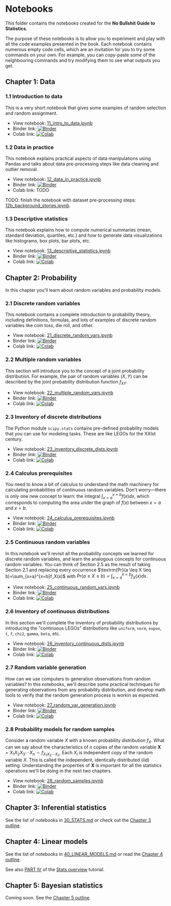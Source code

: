 Notebooks
=========

This folder contains the notebooks created for the **No Bullshit Guide to Statistics**.

The purpose of these notebooks is to allow you
to experiment and play with all the code examples presented in the book.
Each notebook contains numerous empty code cells,
which are an invitation for you to try some commands on your own.
For example, you can copy-paste some of the neighbouring commands
and try modifying them to see what outputs you get.




## Chapter 1: Data

### 1.1 Introduction to data
This is a very short notebook that gives some examples of random selection and random assignment.

- View notebook: [11_intro_to_data.ipynb](./11_intro_to_data.ipynb)
- Binder link: 
[![Binder](https://mybinder.org/badge_logo.svg)](https://mybinder.org/v2/gh/minireference/noBSstats/main?labpath=notebooks%2F11_intro_to_data.ipynb)
- Colab link:
[![Colab](https://colab.research.google.com/assets/colab-badge.svg)](https://colab.research.google.com/github/minireference/noBSstats/blob/main/notebooks/11_intro_to_data.ipynb)


### 1.2 Data in practice
This notebook explains practical aspects of data manipulations using Pandas
and talks about data pre-processing steps like data cleaning and outlier removal.

- View notebook: [12_data_in_practice.ipynb](./12_data_in_practice.ipynb)
- Binder link: 
[![Binder](https://mybinder.org/badge_logo.svg)](https://mybinder.org/v2/gh/minireference/noBSstats/main?labpath=notebooks%2F12_data_in_practice.ipynb)
- Colab link: TODO

TODO: finish the notebook with dataset pre-processing steps:
[12b_background_stories.ipynb](./12b_background_stories.ipynb).



### 1.3 Descriptive statistics
This notebook explains how to compute numerical summaries (mean, standard deviation, quartiles, etc.)
and how to generate data visualizations like histograms, box plots, bar plots, etc.

- View notebook: [13_descriptive_statistics.ipynb](./13_descriptive_statistics.ipynb)
- Binder link: 
[![Binder](https://mybinder.org/badge_logo.svg)](https://mybinder.org/v2/gh/minireference/noBSstats/main?labpath=notebooks%2F13_descriptive_statistics.ipynb)
- Colab link:
[![Colab](https://colab.research.google.com/assets/colab-badge.svg)](https://colab.research.google.com/github/minireference/noBSstats/blob/main/notebooks/13_descriptive_statistics.ipynb)











## Chapter 2: Probability

In this chapter you'll learn about random variables and probability models.


### 2.1 Discrete random variables
This notebook contains a complete introduction to probability theory,
including definitions, formulas, and lots of examples of discrete
random variables like coin toss, die roll, and other.

- View notebook: [21_discrete_random_vars.ipynb](./21_discrete_random_vars.ipynb)
- Binder link: [![Binder](https://mybinder.org/badge_logo.svg)](https://mybinder.org/v2/gh/minireference/noBSstats/main?labpath=notebooks%2F21_discrete_random_vars.ipynb)
- Colab link: [![Colab](https://colab.research.google.com/assets/colab-badge.svg)](https://colab.research.google.com/github/minireference/noBSstats/blob/main/notebooks/21_discrete_random_vars.ipynb)


### 2.2 Multiple random variables
This section will introduce you to the concept of a joint probability distribution.
For example, the pair of random variables $(X,Y)$ can be described by the joint probability distribution function $f_{XY}$.

- View notebook: [22_multiple_random_vars.ipynb](./22_multiple_random_vars.ipynb)  
- Binder link: [![Binder](https://mybinder.org/badge_logo.svg)](https://mybinder.org/v2/gh/minireference/noBSstats/main?labpath=notebooks%2F22_multiple_random_vars.ipynb)
- Colab link: [![Colab](https://colab.research.google.com/assets/colab-badge.svg)](https://colab.research.google.com/github/minireference/noBSstats/blob/main/notebooks/22_multiple_random_vars.ipynb)


### 2.3 Inventory of discrete distributions
The Python module `scipy.stats` contains pre-defined probability models that you
can use for modeling tasks. These are like LEGOs for the XXIst century.

- View notebook: [23_inventory_discrete_dists.ipynb](./23_inventory_discrete_dists.ipynb)
- Binder link: [![Binder](https://mybinder.org/badge_logo.svg)](https://mybinder.org/v2/gh/minireference/noBSstats/main?labpath=notebooks%2F23_inventory_discrete_dists.ipynb)
- Colab link: [![Colab](https://colab.research.google.com/assets/colab-badge.svg)](https://colab.research.google.com/github/minireference/noBSstats/blob/main/notebooks/23_inventory_discrete_dists.ipynb)



### 2.4 Calculus prerequisites
You need to know a bit of calculus to understand the math machinery
for calculating probabilities of continuous random variables.
Don't worry—there is only one new concept to learn: the integral $\int_{x=a}^{x=b} f(x)dx$,
which corresponds to computing the area under the graph of $f(x)$ between $x=a$ and $x=b$.

- View notebook: [24_calculus_prerequisites.ipynb](./24_calculus_prerequisites.ipynb)
- Binder link: [![Binder](https://mybinder.org/badge_logo.svg)](https://mybinder.org/v2/gh/minireference/noBSstats/main?labpath=notebooks%2F24_calculus_prerequisites.ipynb)
- Colab link: [![Colab](https://colab.research.google.com/assets/colab-badge.svg)](https://colab.research.google.com/github/minireference/noBSstats/blob/main/notebooks/24_calculus_prerequisites.ipynb)


### 2.5 Continuous random variables
In this notebook we'll revisit all the probability concepts we learned for discrete
random variables, and learn the analogous concepts for continuous random variables.
You can think of Section 2.5 as the result of taking Section 2.1
and replacing every occurrence $\textrm{Pr}(a \leq X \leq b)=\sum_{x=a}^{x=b}f_X(x)$
with $\textrm{Pr}(a \leq X \leq b)=\int_{x=a}^{x=b}f_X(x)dx$.

- View notebook: [25_continuous_random_vars.ipynb](./25_continuous_random_vars.ipynb)
- Binder link: [![Binder](https://mybinder.org/badge_logo.svg)](https://mybinder.org/v2/gh/minireference/noBSstats/main?labpath=notebooks%2F25_continuous_random_vars.ipynb)
- Colab link: [![Colab](https://colab.research.google.com/assets/colab-badge.svg)](https://colab.research.google.com/github/minireference/noBSstats/blob/main/notebooks/25_continuous_random_vars.ipynb)


### 2.6 Inventory of continuous distributions
In this section we'll complete the inventory of probability distributions by
introducing the "continuous LEGOs" distributions like `uniform`, `norm`, `expon`,
`t`, `f`, `chi2`, `gamma`, `beta`, etc.

- View notebook: [26_inventory_continuous_dists.ipynb](./26_inventory_continuous_dists.ipynb)
- Binder link: [![Binder](https://mybinder.org/badge_logo.svg)](https://mybinder.org/v2/gh/minireference/noBSstats/main?labpath=notebooks%2F26_inventory_continuous_dists.ipynb)
- Colab link: [![Colab](https://colab.research.google.com/assets/colab-badge.svg)](https://colab.research.google.com/github/minireference/noBSstats/blob/main/notebooks/26_inventory_continuous_dists.ipynb)



### 2.7 Random variable generation
How can we use computers to generation observations from random variables?
In this notebooks, we'll describe some practical techniques for generating
observations from any probability distribution, and develop math tools to verify
that the random generation process is workin as expected.

- View notebook: [27_random_var_generation.ipynb](./27_random_var_generation.ipynb)
- Binder link: [![Binder](https://mybinder.org/badge_logo.svg)](https://mybinder.org/v2/gh/minireference/noBSstats/main?labpath=notebooks%2F27_random_var_generation.ipynb)
- Colab link: [![Colab](https://colab.research.google.com/assets/colab-badge.svg)](https://colab.research.google.com/github/minireference/noBSstats/blob/main/notebooks/27_random_var_generation.ipynb)



### 2.8 Probability models for random samples
Consider a random variable $X$ with a known probability distribution $f_X$.
What can we say about the characteristics of $n$ copies of the random variable
$\mathbf{X} = X_1X_2X_3\cdots X_n \sim f_{X_1X_2\cdots X_n}$.
Each $X_i$ is independent copy of the random variable $X$.
This is called the independent, identically distributed (iid) setting.
Understanding the properties of $\mathbf{X}$ is important for all the 
statistics operations we'll be doing in the next two chapters.

- View notebook: [28_random_samples.ipynb](./28_random_samples.ipynb)
- Binder link: [![Binder](https://mybinder.org/badge_logo.svg)](https://mybinder.org/v2/gh/minireference/noBSstats/main?labpath=notebooks%2F28_random_samples.ipynb)
- Colab link: [![Colab](https://colab.research.google.com/assets/colab-badge.svg)](https://colab.research.google.com/github/minireference/noBSstat/blob/main/notebooks/28_random_samples.ipynb)












## Chapter 3: Inferential statistics

See the list of notebooks in [30_STATS.md](./30_STATS.md)
or check out the [Chapter 3 outline](https://docs.google.com/document/d/1fwep23-95U-w1QMPU31nOvUnUXE2X3s_Dbk5JuLlKAY/edit#bookmark=id.j4ea51vpt8cj).







## Chapter 4: Linear models

See the list of notebooks in [40_LINEAR_MODELS.md](./40_LINEAR_MODELS.md) or read the [Chapter 4 outline](https://docs.google.com/document/d/1fwep23-95U-w1QMPU31nOvUnUXE2X3s_Dbk5JuLlKAY/edit#bookmark=id.dxun0kyq24f).

See also [PART IV](https://nobsstats.com/stats_overview/README.html#linear-models)
of the [Stats overview](https://nobsstats.com/stats_overview/README.html) tutorial.




## Chapter 5: Bayesian statistics

Coming soon.
See the [Chapter 5 outline](https://docs.google.com/document/d/1fwep23-95U-w1QMPU31nOvUnUXE2X3s_Dbk5JuLlKAY/edit#bookmark=id.qxrxmkz5a3b6).


